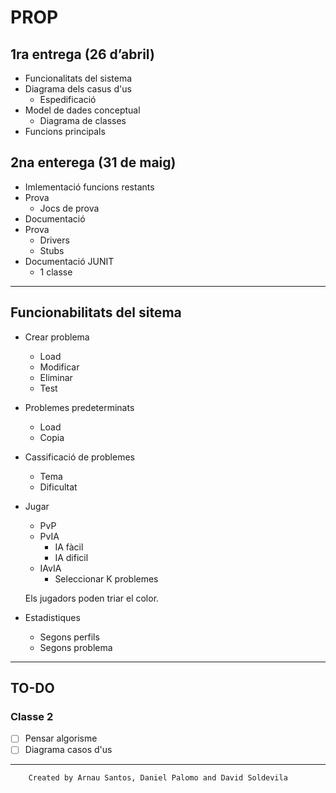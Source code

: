# PROP
 
## 1ra entrega (26 d’abril)

- Funcionalitats del sistema
- Diagrama dels casus d'us
    - Espedificació
- Model de dades conceptual
    - Diagrama de classes
- Funcions principals

## 2na enterega (31 de maig)

- Imlementació funcions restants
- Prova
    - Jocs de prova
- Documentació
- Prova
    - Drivers
    - Stubs
- Documentació JUNIT
    - 1 classe
---

## Funcionabilitats del sitema

- Crear problema
    - Load
    - Modificar
    - Eliminar
    - Test
- Problemes predeterminats
    - Load
    - Copia
- Cassificació de problemes
    - Tema
    - Dificultat
- Jugar
    - PvP
    - PvIA
        - IA fàcil
        - IA dificil
    - IAvIA
        - Seleccionar K problemes
    
    Els jugadors poden triar el color.
- Estadistiques
    - Segons perfils
    - Segons problema

---

## TO-DO

### Classe 2

- [ ] Pensar algorisme
- [ ] Diagrama casos d'us

---

        Created by Arnau Santos, Daniel Palomo and David Soldevila